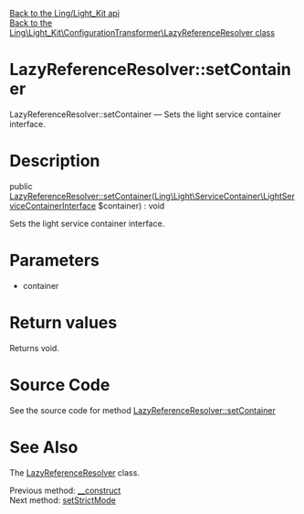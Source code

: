 [Back to the Ling/Light_Kit api](https://github.com/lingtalfi/Light_Kit/blob/master/doc/api/Ling/Light_Kit.md)<br>
[Back to the Ling\Light_Kit\ConfigurationTransformer\LazyReferenceResolver class](https://github.com/lingtalfi/Light_Kit/blob/master/doc/api/Ling/Light_Kit/ConfigurationTransformer/LazyReferenceResolver.md)


LazyReferenceResolver::setContainer
================



LazyReferenceResolver::setContainer — Sets the light service container interface.




Description
================


public [LazyReferenceResolver::setContainer](https://github.com/lingtalfi/Light_Kit/blob/master/doc/api/Ling/Light_Kit/ConfigurationTransformer/LazyReferenceResolver/setContainer.md)([Ling\Light\ServiceContainer\LightServiceContainerInterface](https://github.com/lingtalfi/Light/blob/master/doc/api/Ling/Light/ServiceContainer/LightServiceContainerInterface.md) $container) : void




Sets the light service container interface.




Parameters
================


- container

    


Return values
================

Returns void.








Source Code
===========
See the source code for method [LazyReferenceResolver::setContainer](https://github.com/lingtalfi/Light_Kit/blob/master/ConfigurationTransformer/LazyReferenceResolver.php#L63-L66)


See Also
================

The [LazyReferenceResolver](https://github.com/lingtalfi/Light_Kit/blob/master/doc/api/Ling/Light_Kit/ConfigurationTransformer/LazyReferenceResolver.md) class.

Previous method: [__construct](https://github.com/lingtalfi/Light_Kit/blob/master/doc/api/Ling/Light_Kit/ConfigurationTransformer/LazyReferenceResolver/__construct.md)<br>Next method: [setStrictMode](https://github.com/lingtalfi/Light_Kit/blob/master/doc/api/Ling/Light_Kit/ConfigurationTransformer/LazyReferenceResolver/setStrictMode.md)<br>

